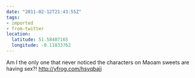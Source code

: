 ```yaml
---
date: "2011-02-12T21:43:55Z"
tags:
- imported
- from-twitter
location:
  latitude: 51.58407165
  longitude: -0.11833762
---
```

Am I the only one that never noticed the characters on Maoam sweets are having sex?\! http://yfrog.com/hsyqbajj

